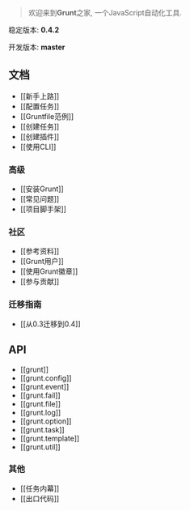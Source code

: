 > 欢迎来到**Grunt**之家, 一个JavaScript自动化工具.

稳定版本: **0.4.2**

开发版本: **master**

## 文档
* [[新手上路]]
* [[配置任务]]
* [[Gruntfile范例]]
* [[创建任务]]
* [[创建插件]]
* [[使用CLI]]

### 高级
* [[安装Grunt]]
* [[常见问题]]
* [[项目脚手架]]

### 社区
* [[参考资料]]
* [[Grunt用户]]
* [[使用Grunt徽章]]
* [[参与贡献]]

### 迁移指南
* [[从0.3迁移到0.4]]

## API
* [[grunt]]
* [[grunt.config]]
* [[grunt.event]]
* [[grunt.fail]]
* [[grunt.file]]
* [[grunt.log]]
* [[grunt.option]]
* [[grunt.task]]
* [[grunt.template]]
* [[grunt.util]]

### 其他
* [[任务内幕]]
* [[出口代码]]
